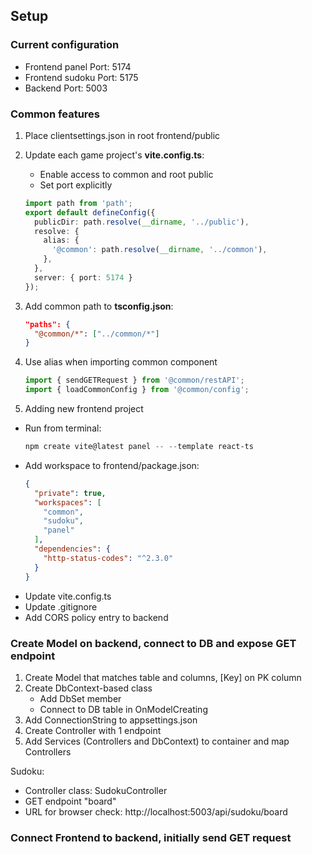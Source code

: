 ## Setup

### Current configuration

- Frontend panel Port: 5174
- Frontend sudoku Port: 5175
- Backend Port: 5003 


### Common features

1. Place clientsettings.json in root frontend/public
2. Update each game project's **vite.config.ts**:
    - Enable access to common and root public
    - Set port explicitly 

    ```ts
    import path from 'path';
    export default defineConfig({
      publicDir: path.resolve(__dirname, '../public'),
      resolve: {
        alias: {
          '@common': path.resolve(__dirname, '../common'),     
        },
      },
      server: { port: 5174 }
    });
    ```
3. Add common path to **tsconfig.json**:

    ```json
    "paths": {
      "@common/*": ["../common/*"]
    }
    ```
4. Use alias when importing common component

    ```ts
    import { sendGETRequest } from '@common/restAPI';
    import { loadCommonConfig } from '@common/config';
    ```

5. Adding new frontend project

  - Run from terminal:
    ```powershell
    npm create vite@latest panel -- --template react-ts
    ```
  - Add workspace to frontend/package.json:
    ```json
    {
      "private": true,
      "workspaces": [
        "common",
        "sudoku",
        "panel"
      ],
      "dependencies": {
        "http-status-codes": "^2.3.0"
      }
    }
    ```
  - Update vite.config.ts
  - Update .gitignore
  - Add CORS policy entry to backend

  

### Create Model on backend, connect to DB and expose GET endpoint

1. Create Model that matches table and columns, [Key] on PK column
2. Create DbContext-based class
    - Add DbSet member
    - Connect to DB table in OnModelCreating
3. Add ConnectionString to appsettings.json
4. Create Controller with 1 endpoint
5. Add Services (Controllers and DbContext) to container and map Controllers

Sudoku:
  - Controller class: SudokuController
  - GET endpoint "board"
  - URL for browser check: http://localhost:5003/api/sudoku/board

### Connect Frontend to backend, initially send GET request


